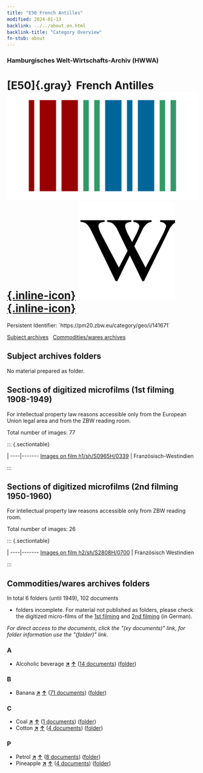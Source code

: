 ```yaml
---
title: "E50 French Antilles"
modified: 2024-01-13
backlink: ../../about.en.html
backlink-title: "Category Overview"
fn-stub: about
---
```


### Hamburgisches Welt-Wirtschafts-Archiv (HWWA)

# [E50]{.gray}&#8201; French Antilles &#160; [![Wikidata](/images/Wikidata-logo.svg "Wikidata"){.inline-icon}](http://www.wikidata.org/entity/Q21022) [![Wikipedia](/images/Wikipedia-W.svg "Wikipedia"){.inline-icon}](https://en.wikipedia.org/wiki/French_West_Indies)

<div class="hint">Persistent Identifier: `https://pm20.zbw.eu/category/geo/i/141671`</div>





[Subject archives](#subject-archives-folders) &#160; [Commodities/wares archives](#commoditieswares-archives-folders)




## Subject archives folders








No material prepared as folder.



<a id="filmsections" />

## Sections of digitized microfilms (1st filming 1908-1949)

<p>For intellectual property law reasons accessible only from the European Union legal area and from the ZBW reading room.</p>



<p>Total number of images: 77</p>




::: {.sectiontable}

 | 
----|-------
<a class="btn" href="https://pm20.zbw.eu/film/h1/sh/S0965H/0339" rel="nofollow">Images on film h1/sh/S0965H/0339</a> | Französisch-Westindien


:::




## Sections of digitized microfilms (2nd filming 1950-1960)

<p>For intellectual property law reasons accessible only from ZBW reading room.</p>



<p>Total number of images: 26</p>




::: {.sectiontable}

 | 
----|-------
<a class="btn" href="https://pm20.zbw.eu/film/h2/sh/S2808H/0700" rel="nofollow">Images on film h2/sh/S2808H/0700</a> | Französisch Westindien


:::














## Commodities/wares archives folders











In total 6 folders (until 1949), 102 documents
- folders incomplete.  For material not published as folders, please check the
digitized micro-films of the [1st filming](/film/h1_wa.de.html) and [2nd
filming](/film/h2_wa.de.html) (in German).

_For direct access to the documents, click the "(xy documents)" link, for folder information use the "(folder)" link._



### A

- Alcoholic beverage [**&nearr;**](../../../ware/i/141966/about.en.html "Alcoholic beverage (xXX all over the world)") [**&uarr;**](../../../ware/about.en.html#PID20.02-Sp "Ware category system") (<a href="https://pm20.zbw.eu/iiifview/folder/wa/141966,141671" title="about: Alcoholic beverage : French Antilles" target="_blank">14 documents</a>) ([folder](../../../../folder/wa/1419xx/141966/1416xx/141671/about.en.html))

### B

- Banana [**&nearr;**](../../../ware/i/142038/about.en.html "Banana (xXX all over the world)") [**&uarr;**](../../../ware/about.en.html#PLW04-Bn "Ware category system") (<a href="https://pm20.zbw.eu/iiifview/folder/wa/142038,141671" title="about: Banana : French Antilles" target="_blank">71 documents</a>) ([folder](../../../../folder/wa/1420xx/142038/1416xx/141671/about.en.html))

### C

- Coal [**&nearr;**](../../../ware/i/143120/about.en.html "Coal (xXX all over the world)") [**&uarr;**](../../../ware/about.en.html#PRB02.01 "Ware category system") (<a href="https://pm20.zbw.eu/iiifview/folder/wa/143120,141671" title="about: Coal : French Antilles" target="_blank">1 documents</a>) ([folder](../../../../folder/wa/1431xx/143120/1416xx/141671/about.en.html))
- Cotton [**&nearr;**](../../../ware/i/142089/about.en.html "Cotton (xXX all over the world)") [**&uarr;**](../../../ware/about.en.html#PLW04-Bw "Ware category system") (<a href="https://pm20.zbw.eu/iiifview/folder/wa/142089,141671" title="about: Cotton : French Antilles" target="_blank">4 documents</a>) ([folder](../../../../folder/wa/1420xx/142089/1416xx/141671/about.en.html))

### P

- Petrol [**&nearr;**](../../../ware/i/142108/about.en.html "Petrol (xXX all over the world)") [**&uarr;**](../../../ware/about.en.html#PID13.02-Ks02 "Ware category system") (<a href="https://pm20.zbw.eu/iiifview/folder/wa/142108,141671" title="about: Petrol : French Antilles" target="_blank">8 documents</a>) ([folder](../../../../folder/wa/1421xx/142108/1416xx/141671/about.en.html))
- Pineapple [**&nearr;**](../../../ware/i/141970/about.en.html "Pineapple (xXX all over the world)") [**&uarr;**](../../../ware/about.en.html#PLW04-Tr01 "Ware category system") (<a href="https://pm20.zbw.eu/iiifview/folder/wa/141970,141671" title="about: Pineapple : French Antilles" target="_blank">4 documents</a>) ([folder](../../../../folder/wa/1419xx/141970/1416xx/141671/about.en.html))




